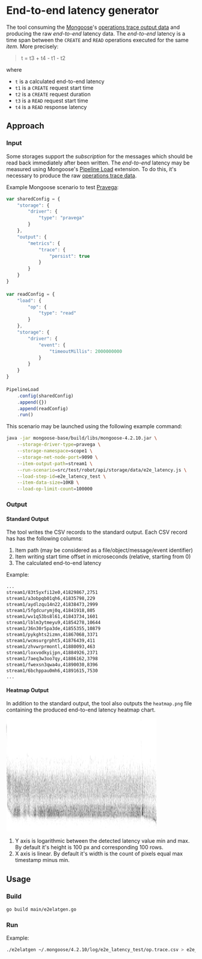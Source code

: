# End-to-end latency generator

The tool consuming the [Mongoose](https://github.com/emc-mongoose/mongoose-base)'s 
[operations trace output data](https://github.com/emc-mongoose/mongoose-base/tree/master/doc/interfaces/output#232-files) 
and producing the raw *end-to-end* latency data. The *end-to-end* latency is a time span between the `CREATE` and `READ` 
operations executed for the same *item*. More precisely:
> t = t3 + t4 - t1 - t2

where
* `t` is a calculated end-to-end latency
* `t1` is a `CREATE` request start time
* `t2` is a `CREATE` request duration
* `t3` is a `READ` request start time
* `t4` is a `READ` response latency

## Approach

### Input

Some storages support the *subscription* for the messages which should be read back immediately after been written. The 
*end-to-end* latency may be measured using Mongoose's 
[Pipeline Load](https://github.com/emc-mongoose/mongoose-load-step-pipeline) extension. To do this, it's necessary to 
produce the raw 
[operations trace data](https://github.com/emc-mongoose/mongoose-base/tree/master/doc/interfaces/output#232-files).

Example Mongoose scenario to test [Pravega](https://github.com/pravega/pravega):
```javascript
var sharedConfig = {
	"storage": {
		"driver": {
			"type": "pravega"
		}
	},
	"output": {
		"metrics": {
			"trace": {
				"persist": true
			}
		}
	}
}

var readConfig = {
	"load": {
		"op": {
			"type": "read"
		}
	},
	"storage": {
		"driver": {
			"event": {
				"timeoutMillis": 2000000000
			}
		}
	}
}

PipelineLoad
	.config(sharedConfig)
	.append({})
	.append(readConfig)
	.run()
```

This scenario may be launched using the following example command:
```bash
java -jar mongoose-base/build/libs/mongoose-4.2.10.jar \
    --storage-driver-type=pravega \
    --storage-namespace=scope1 \
    --storage-net-node-port=9090 \
    --item-output-path=stream1 \
    --run-scenario=src/test/robot/api/storage/data/e2e_latency.js \
    --load-step-id=e2e_latency_test \
    --item-data-size=10KB \
    --load-op-limit-count=100000
```

### Output

#### Standard Output

The tool writes the CSV records to the standard output. Each CSV record has has the following columns:
1. Item path (may be considered as a file/object/message/event identifier)
2. Item writing start time offset in microseconds (relative, starting from 0)
3. The calculated end-to-end latency

Example:
```csv
...
stream1/83t5yxfi12e0,41829867,2751
stream1/a3obpqb01qh6,41835798,229
stream1/aydlzqu14n22,41838473,2999
stream1/5fgdcurymj0q,41841918,805
stream1/wv1q53bs8l61,41843734,1601
stream1/lblm3ytmeyu9,41854278,10644
stream1/36n30r5pa3de,41855355,10879
stream1/pykghts2izmn,41867068,3371
stream1/wcmsurgrpht5,41876439,411
stream1/zhvwrprmontl,41880093,463
stream1/loxvodkyijpn,41884926,2371
stream1/7aeq3w3oo7qy,41886162,3798
stream1/fwexsn3qwa4u,41890030,8396
stream1/6bchppau0mh6,41891615,7530
...
```

#### Heatmap Output

In addition to the standard output, the tool also outputs the `heatmap.png` file containing the produced end-to-end 
latency heatmap chart.

<img src="heatmap_example.png" alt="heatmap example" width="400" height="300"/>

1. Y axis is logarithmic between the detected latency value min and max. By default it's height is 100 px and 
    corresponding 100 rows.
2. X axis is linear. By default it's width is the count of pixels equal max timestamp minus min.

## Usage

### Build
```bash
go build main/e2elatgen.go
```

### Run

Example:
```bash
./e2elatgen ~/.mongoose/4.2.10/log/e2e_latency_test/op.trace.csv > e2e_latency_test.csv
```
